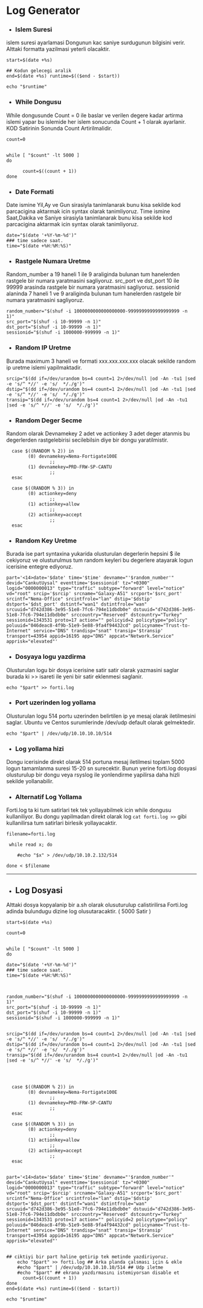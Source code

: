 # Log Generator

- ### Islem Suresi
islem suresi ayarlamasi Dongunun kac saniye surdugunun bilgisini verir. Alttaki formatta yazilmasi yeterli olacaktir.
```
start=$(date +%s)

## Kodun gelecegi aralik
end=$(date +%s) runtime=$(($end - $start))

echo "$runtime"
```

- ###  While Dongusu
While dongusunde Count = 0 ile baslar ve verilen degere kadar artirma islemi yapar bu islemide her islem sonucunda Count + 1 olarak ayarlanir. KOD Satirinin Sonunda Count Artirilmalidir.

```
count=0


while [ "$count" -lt 5000 ]
do

	  count=$((count + 1))
done
```

- ### Date Formati
Date ismine Yil,Ay ve Gun sirasiyla tanimlanarak bunu kisa sekilde kod parcacigina aktarmak icin syntax olarak tanimliyoruz.
Time ismine Saat,Dakika ve Saniye sirasiyla tanimlanarak bunu kisa sekilde kod parcacigina aktarmak icin syntax olarak tanimliyoruz.

```
date="$(date '+%Y-%m-%d')"
### time sadece saat.
time="$(date +%H:%M:%S)"
```

- ### Rastgele Numara Uretme
Random_number a 19 haneli 1 ile 9 araliginda bulunan tum hanelerden rastgele bir numara yaratmasini sagliyoruz.
src_port ve dst_port 10 ile 99999 arasinda rastgele bir numara yaratmasini sagliyoruz.
sessionid alaninda 7 haneli 1 ve 9 araliginda bulunan tum hanelerden rastgele bir numara yaratmasini sagliyoruz.

```
random_number="$(shuf -i 1000000000000000000-9999999999999999999 -n 1)"
src_port="$(shuf -i 10-99999 -n 1)"
dst_port="$(shuf -i 10-99999 -n 1)"
sessionid="$(shuf -i 1000000-999999 -n 1)"
```

- ### Random IP Uretme

Burada maximum 3 haneli ve formati xxx.xxx.xxx.xxx olacak sekilde random ip uretme islemi yapilmaktadir.

```
srcip="$(dd if=/dev/urandom bs=4 count=1 2>/dev/null |od -An -tu1 |sed -e 's/^ *//' -e 's/  */./g')"
dstip="$(dd if=/dev/urandom bs=4 count=1 2>/dev/null |od -An -tu1 |sed -e 's/^ *//' -e 's/  */./g')"
transip="$(dd if=/dev/urandom bs=4 count=1 2>/dev/null |od -An -tu1 |sed -e 's/^ *//' -e 's/  */./g')"
```


- ### Random Deger Secme
Random olarak Devnamekey 2 adet ve actionkey 3 adet deger atanmis bu degerlerden rastgelebirisi secilebilsin diye bir dongu yaratilmistir.


```
  case $((RANDOM % 2)) in
        (0) devnamekey=Nema-Fortigate100E
                ;;
        (1) devnamekey=PRD-FRW-SP-CANTU
                ;;
  esac

  case $((RANDOM % 3)) in
        (0) actionkey=deny
                ;;
        (1) actionkey=allow
                ;;
        (2) actionkey=accept
                ;;
  esac
```

- ### Random Key Uretme

Burada ise part syntaxina yukarida olusturulan degerlerin hepsini $ ile cekiyoruz ve olusturulmus tum random keyleri bu degerlere atayarak logun icerisine entegre ediyoruz.
```
part='<14>date='$date' time='$time' devname="'$random_number'" devid="CankutUysal" eventtime='$sessionid' tz="+0300" logid="0000000013" type="traffic" subtype="forward" level="notice" vd="root" srcip='$srcip' srcname="Galaxy-A51" srcport='$src_port' srcintf="Nema-Office" srcintfrole="lan" dstip='$dstip' dstport='$dst_port' dstintf="wan1" dstintfrole="wan" srcuuid="d742d386-3e95-51e8-7fc6-794e11dbdb0e" dstuuid="d742d386-3e95-51e8-7fc6-794e11dbdb0e" srccountry="Reserved" dstcountry="Turkey" sessionid=1343531 proto=17 action="" policyid=2 policytype="policy" poluuid="046deac8-4f9b-51e9-5e88-9fa4f94432cd" policyname="Trust-to-Internet" service="DNS" trandisp="snat" transip='$transip' transport=43954 appid=16195 app="DNS" appcat="Network.Service" apprisk="elevated"'
```
- ### Dosyaya logu yazdirma
Olusturulan logu bir dosya icerisine satir satir olarak yazmasini saglar burada ki >> isareti ile yeni bir satir eklenmesi saglanir.
```
echo "$part" >> forti.log
```


- ### Port uzerinden log yollama
Olusturulan logu 514 portu uzerinden belirtilen ip ye mesaj olarak iletilmesini saglar. Ubuntu ve Centos surumlerinde /dev/udp default olarak gelmektedir.
```
echo "$part" | /dev/udp/10.10.10.10/514
```

- ### Log yollama hizi
Dongu icerisinde direkt olarak 514 portuna mesaj iletilmesi toplam 5000 logun tamamlanma suresi 15-20 sn surecektir.
Bunun yerine forti.log dosyasi olusturulup bir dongu veya rsyslog ile yonlendirme yapilirsa daha hizli sekilde yollanabilir.

- ### Alternatif Log Yollama
Forti.log ta ki tum satirlari tek tek yollayabilmek icin while dongusu kullaniliyor.
Bu dongu yapilmadan direkt olarak log `cat forti.log >>` gibi kullanilirsa tum satirlari birlesik yollayacaktir.

```
filename=forti.log

 while read x; do

	#echo "$x" > /dev/udp/10.10.2.132/514
	
done < $filename
```



---------
- ## Log Dosyasi

Alttaki dosya kopyalanip bir a.sh olarak olusuturulup calistirilirsa Forti.log adinda bulundugu dizine log olusutaracaktir. ( 5000 Satir )

```
start=$(date +%s)

count=0


while [ "$count" -lt 5000 ]
do

date="$(date '+%Y-%m-%d')"
### time sadece saat.
time="$(date +%H:%M:%S)"



random_number="$(shuf -i 1000000000000000000-9999999999999999999 -n 1)"
src_port="$(shuf -i 10-99999 -n 1)"
dst_port="$(shuf -i 10-99999 -n 1)"
sessionid="$(shuf -i 1000000-999999 -n 1)"


srcip="$(dd if=/dev/urandom bs=4 count=1 2>/dev/null |od -An -tu1 |sed -e 's/^ *//' -e 's/  */./g')"
dstip="$(dd if=/dev/urandom bs=4 count=1 2>/dev/null |od -An -tu1 |sed -e 's/^ *//' -e 's/  */./g')"
transip="$(dd if=/dev/urandom bs=4 count=1 2>/dev/null |od -An -tu1 |sed -e 's/^ *//' -e 's/  */./g')"




  case $((RANDOM % 2)) in
        (0) devnamekey=Nema-Fortigate100E
                ;;
        (1) devnamekey=PRD-FRW-SP-CANTU
                ;;
  esac

  case $((RANDOM % 3)) in
        (0) actionkey=deny
                ;;
        (1) actionkey=allow
                ;;
        (2) actionkey=accept
                ;;
  esac


part='<14>date='$date' time='$time' devname="'$random_number'" devid="CankutUysal" eventtime='$sessionid' tz="+0300" logid="0000000013" type="traffic" subtype="forward" level="notice" vd="root" srcip='$srcip' srcname="Galaxy-A51" srcport='$src_port' srcintf="Nema-Office" srcintfrole="lan" dstip='$dstip' dstport='$dst_port' dstintf="wan1" dstintfrole="wan" srcuuid="d742d386-3e95-51e8-7fc6-794e11dbdb0e" dstuuid="d742d386-3e95-51e8-7fc6-794e11dbdb0e" srccountry="Reserved" dstcountry="Turkey" sessionid=1343531 proto=17 action="" policyid=2 policytype="policy" poluuid="046deac8-4f9b-51e9-5e88-9fa4f94432cd" policyname="Trust-to-Internet" service="DNS" trandisp="snat" transip='$transip' transport=43954 appid=16195 app="DNS" appcat="Network.Service" apprisk="elevated"'


## ciktiyi bir part haline getirip tek metinde yazdiriyoruz.
	echo "$part" >> forti.log ## Arka planda çalsması için & ekle
	#echo "$part" | /dev/udp/10.10.10.10/514 ## Udp iletme
	#echo "$part" ## ekrana yazdırmasını istemiyorsan disable et
	  count=$((count + 1))
done
end=$(date +%s) runtime=$(($end - $start))

echo "$runtime"
```